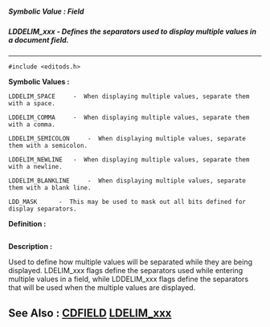 ##### Symbolic Value : Field
##### LDDELIM_xxx - Defines the separators used to display multiple values in a document field.
---
```
#include <editods.h>
```

**Symbolic Values :**

	LDDELIM_SPACE	  -  When displaying multiple values, separate them with a space.

	LDDELIM_COMMA	  -  When displaying multiple values, separate them with a comma.

	LDDELIM_SEMICOLON	  -  When displaying multiple values, separate them with a semicolon.

	LDDELIM_NEWLINE	  -  When displaying multiple values, separate them with a newline.

	LDDELIM_BLANKLINE	  -  When displaying multiple values, separate them with a blank line.

	LDD_MASK	  -  This may be used to mask out all bits defined for display separators.


**Definition :**
```

```

**Description :**

Used to define  how multiple values will be separated while they are being displayed.  LDELIM_xxx flags define the separators used while entering multiple values in a field, while LDDELIM_xxx flags define the separators that will be used when the multiple values are displayed.


**See Also :**
[CDFIELD](/domino-c-api-docs/reference/Data/CDFIELD)
[LDELIM_xxx](/domino-c-api-docs/reference/Symb/LDELIM_xxx)
---
